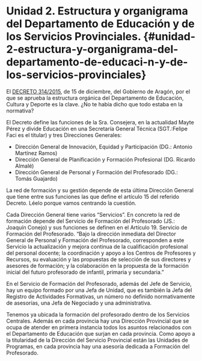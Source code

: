# Unidad 2. Estructura y organigrama del Departamento de Educación y de los Servicios Provinciales. {#unidad-2-estructura-y-organigrama-del-departamento-de-educaci-n-y-de-los-servicios-provinciales}

El [DECRETO 314/2015](https://www.google.com/url?q=http://www.boa.aragon.es/cgi-bin/EBOA/BRSCGI?CMD%3DVEROBJ%26MLKOB%3D886716623030&sa=D&ust=1511515248777000&usg=AFQjCNEn1LYumwvibhgS1zFVLyX4prge4g), de 15 de diciembre, del Gobierno de Aragón, por el que se aprueba la estructura orgánica del Departamento de Educación, Cultura y Deporte es la clave. ¿No te había dicho que todo estaba en la normativa?

El Decreto define las funciones de la Sra. Consejera, en la actualidad Mayte Pérez y divide Educación en una Secretaría General Técnica \(SGT.:Felipe Faci es el titular\) y tres Direcciones Generales:

* Dirección General de Innovación, Equidad y Participación \(DG.: Antonio Martínez Ramos\)
* Dirección General de Planificación y Formación Profesional \(DG. Ricardo Almalé\)
* Dirección General de Personal y Formación del Profesorado \(DG.: Tomás Guajardo\)

La red de formación y su gestión depende de esta última Dirección General que tiene entre sus funciones las que define el artículo 15 del referido Decreto. Léelo porque vamos centrando la cuestión.

Cada Dirección General tiene varios “Servicios”. En concreto la red de formación depende del Servicio de Formación del Profesorado \(JS.: Joaquín Conejo\) y sus funciones se definen en el Artículo 19. Servicio de Formación del Profesorado. “Bajo la dirección inmediata del Director General de Personal y Formación del Profesorado, corresponden a este Servicio la actualización y mejora continua de la cualificación profesional del personal docente; la coordinación y apoyo a los Centros de Profesores y Recursos, su evaluación y las propuestas de selección de sus directores y asesores de formación; y la colaboración en la propuesta de la formación inicial del futuro profesorado de infantil, primaria y secundaria.”

En el Servicio de Formación del Profesorado, además del Jefe de Servicio, hay un equipo formado por una Jefa de Unidad, que es también la Jefa del Registro de Actividades Formativas, un número no definido normativamente de asesorías, una Jefa de Negociado y una administrativa.

Tenemos ya ubicada la formación del profesorado dentro de los Servicios Centrales. Además en cada provincia hay una Dirección Provincial que se ocupa de atender en primera instancia todos los asuntos relacionados con el Departamento de Educación que surjan en cada provincia. Como apoyo a la titularidad de la Dirección del Servicio Provincial están las Unidades de Programas, en cada provincia hay una asesoría dedicada a Formación del Profesorado.

